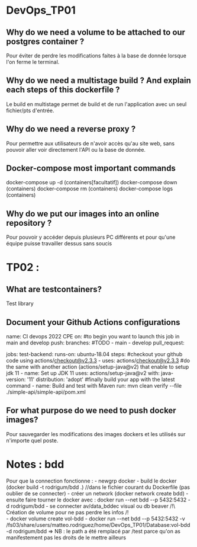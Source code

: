 # DevOps_TP01

## Why do we need a volume to be attached to our postgres container ?

Pour éviter de perdre les modifications faites à la base de donnée lorsque l'on ferme le terminal.

## Why do we need a multistage build ? And explain each steps of this dockerfile ?

Le build en multistage permet de build et de run l'application avec un seul fichier/pts d'entrée.

## Why do we need a reverse proxy ?
Pour permettre aux utilisateurs de n'avoir accès qu'au site web, sans pouvoir aller voir directement l'API ou la base de donnée. 

## Docker-compose most important commands
docker-compose up -d (containers[facultatif])
docker-compose down (containers)
docker-compose rm (containers)
docker-compose logs (containers)

## Why do we put our images into an online repository ?
Pour pouvoir y accéder depuis plusieurs PC différents et pour qu'une équipe puisse travailler dessus sans soucis

# TP02 :

## What are testcontainers?
Test library

## Document your Github Actions configurations
name: CI devops 2022 CPE
on:
  #to begin you want to launch this job in main and develop
  push:
    branches: #TODO
      - main
      - develop
  pull_request:
      
jobs:
  test-backend:
    runs-on: ubuntu-18.04
    steps:
      #checkout your github code using actions/checkout@v2.3.3
      - uses: actions/checkout@v2.3.3
      #do the same with another action (actions/setup-java@v2) that enable to setup jdk 11
      - name: Set up JDK 11
        uses: actions/setup-java@v2
        with:
          java-version: '11'
          distribution: 'adopt'
      #finally build your app with the latest command
      - name: Build and test with Maven
        run: mvn clean verify --file ./simple-api/simple-api/pom.xml

## For what purpose do we need to push docker images?
Pour sauvegarder les modifications des images dockers et les utilisés sur n'importe quel poste.


# Notes : bdd

Pour que la connection fonctionne :
    - newgrp docker
    - build le docker (docker build -t rodrigum/bdd .) //dans le fichier courant du Dockerfile (pas oublier de se connecter)
    - créer un network (docker network create bdd)
    - ensuite faire tourner le docker avec : docker run --net bdd --p 5432:5432 -d rodrigum/bdd
    - se connecter av/data_bddec visual ou db beaver
    /!\ Création de volume pour ne pas perdre les infos /!\
    - docker volume create vol-bdd
    - docker run --net bdd --p 5432:5432 -v /fs03/share/users/matteo.rodriguez/home/DevOps_TP01/Database:vol-bdd -d rodrigum/bdd
    => NB : le path a été remplacé par /test parce qu'on as manifestement pas les droits de le mettre ailleurs

